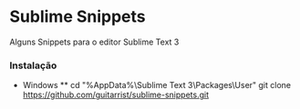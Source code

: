 # Sublime Snippets

Alguns Snippets para o editor Sublime Text 3

### Instalação

* Windows
** cd "%AppData%\Sublime Text 3\Packages\User" git clone https://github.com/guitarrist/sublime-snippets.git